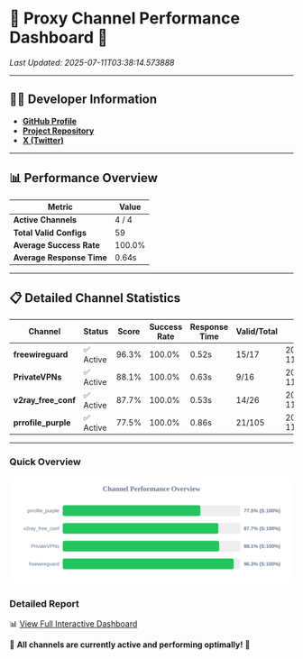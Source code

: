 # 🌟 Proxy Channel Performance Dashboard 🌟

_Last Updated: 2025-07-11T03:38:14.573888_

---

## 👩‍💻 Developer Information

- **[GitHub Profile](https://github.com/4n0nymou3)**  
- **[Project Repository](https://github.com/4n0nymou3/multi-proxy-config-fetcher)**  
- **[X (Twitter)](https://x.com/4n0nymou3)**  

---

## 📊 Performance Overview

| Metric                | Value       |
|-----------------------|-------------|
| **Active Channels**   | 4 / 4       |
| **Total Valid Configs** | 59          |
| **Average Success Rate** | 100.0%      |
| **Average Response Time** | 0.64s       |

---

## 📋 Detailed Channel Statistics

| Channel          | Status     | Score  | Success Rate | Response Time | Valid/Total | Last Success               |
|------------------|------------|--------|--------------|---------------|-------------|----------------------------|
| **freewireguard**  | ✅ Active  | 96.3%  | 100.0% | 0.52s         | 15/17       | 2025-07-11T03:38:14.572015 |
| **PrivateVPNs**  | ✅ Active  | 88.1%  | 100.0% | 0.63s         | 9/16       | 2025-07-11T03:38:14.021035 |
| **v2ray_free_conf**  | ✅ Active  | 87.7%  | 100.0% | 0.53s         | 14/26       | 2025-07-11T03:38:13.351732 |
| **prrofile_purple**  | ✅ Active  | 77.5%  | 100.0% | 0.86s         | 21/105       | 2025-07-11T03:38:12.776849 |

---

### Quick Overview
<div align="center">
  <a href="https://raw.githubusercontent.com/nullluser/NullRepo/refs/heads/main/assets/channel_stats_chart.svg">
    <img src="https://raw.githubusercontent.com/nullluser/NullRepo/refs/heads/main/assets/channel_stats_chart.svg" alt="Source Performance Statistics" width="800">
  </a>
</div>

### Detailed Report
📊 [View Full Interactive Dashboard](https://htmlpreview.github.io/?https://github.com/nullluser/NullRepo/blob/main/assets/performance_report.html)

🎉 **All channels are currently active and performing optimally!** 🎉

